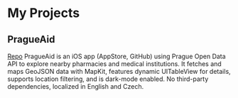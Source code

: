 # My Projects

## PragueAid
<a href="https://github.com/slechtd/pragueaid">Repo</a>
PragueAid is an iOS app (AppStore, GitHub) using Prague Open Data API to explore nearby pharmacies and medical institutions. It fetches and maps GeoJSON data with MapKit, features dynamic UITableView for details, supports location filtering, and is dark-mode enabled. No third-party dependencies, localized in English and Czech.

